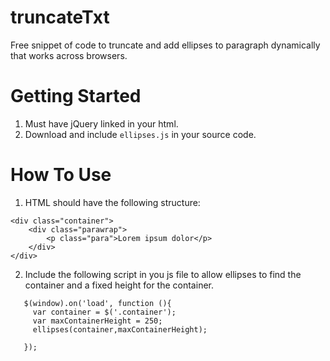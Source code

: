 # truncateTxt
Free snippet of code to truncate and add ellipses to paragraph dynamically that works across browsers.

# Getting Started
1. Must have jQuery linked in your html.
2. Download and include `ellipses.js` in your source code.

# How To Use
1. HTML should have the following structure:

```
<div class="container">
    <div class="parawrap">
        <p class="para">Lorem ipsum dolor</p>
    </div>
</div>
```

2. Include the following script in you js file to allow ellipses to find the container and a fixed height for the container.

```
   $(window).on('load', function (){
     var container = $('.container');
     var maxContainerHeight = 250;
     ellipses(container,maxContainerHeight);

   });
      
```
